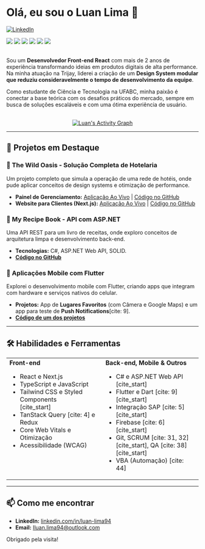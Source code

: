 # Olá, eu sou o Luan Lima 👋

<p align="left">
  <a href="https://www.linkedin.com/in/luan-lima94/" target="_blank"><img src="https://img.shields.io/badge/LinkedIn-0077B5?style=for-the-badge&logo=linkedin&logoColor=white" alt="LinkedIn"></a>
</p>

<div align="left"> 
  <img src="https://img.shields.io/badge/React-20232A?style=for-the-badge&logo=react&logoColor=61DAFB" />
  <img src="https://img.shields.io/badge/TypeScript-007ACC?style=for-the-badge&logo=typescript&logoColor=white" />
  <img src="https://img.shields.io/badge/Next.js-000000?style=for-the-badge&logo=nextdotjs&logoColor=white" />
  <img src="https://img.shields.io/badge/C%23-239120?style=for-the-badge&logo=c-sharp&logoColor=white" />
  <img src="https://img.shields.io/badge/.NET-512BD4?style=for-the-badge&logo=dotnet&logoColor=white" />
  <img src="https://img.shields.io/badge/Flutter-02569B?style=for-the-badge&logo=flutter&logoColor=white" />
</div>

<br/>

Sou um **Desenvolvedor Front-end React** com mais de 2 anos de experiência transformando ideias em produtos digitais de alta performance. Na minha atuação na Trijay, liderei a criação de um **Design System modular que reduziu consideravelmente o tempo de desenvolvimento da equipe**.

Como estudante de Ciência e Tecnologia na UFABC, minha paixão é conectar a base teórica com os desafios práticos do mercado, sempre em busca de soluções escaláveis e com uma ótima experiência de usuário.

<br/>

<div align="center">
  <a href="https://github.com/lluan4">
    <img src="https://github-readme-activity-graph.vercel.app/graph?username=lluan4&bg_color=1a1b27&color=70a5fd&line=70a5fd&point=f7768e&area=true&hide_border=true" alt="Luan's Activity Graph" />
  </a>
</div>

---

## 🚀 Projetos em Destaque

### 🏨 The Wild Oasis - Solução Completa de Hotelaria

Um projeto completo que simula a operação de uma rede de hotéis, onde pude aplicar conceitos de design systems e otimização de performance.

- **Painel de Gerenciamento:** [Aplicação Ao Vivo](https://the-wild-oasis-brown-kappa.vercel.app/dashboard) | [Código no GitHub](https://github.com/lluan4/the-wild-oasis)
- **Website para Clientes (Next.js):** [Aplicação Ao Vivo](https://the-wild-oasis-website-pi.vercel.app/) | [Código no GitHub](https://github.com/lluan4/the-wild-oasis-website)

### 📖 My Recipe Book - API com ASP.NET

Uma API REST para um livro de receitas, onde exploro conceitos de arquitetura limpa e desenvolvimento back-end.

- **Tecnologias:** C#, ASP.NET Web API, SOLID.
- **[Código no GitHub](https://github.com/lluan4/my-recipe-book)**

### 📱 Aplicações Mobile com Flutter

Explorei o desenvolvimento mobile com Flutter, criando apps que integram com hardware e serviços nativos do celular.

- **Projetos:** App de **Lugares Favoritos** (com Câmera e Google Maps) e um app para teste de **Push Notifications**[cite: 9].
- **[Código de um dos projetos](https://github.com/lluan4/favorite_places_app)**

---

## 🛠️ Habilidades e Ferramentas

<table>
  <tr>
    <td valign="top" width="50%">
      <strong>Front-end</strong>
      <ul>
        <li>React e Next.js</li>
        <li>TypeScript e JavaScript</li>
        <li>Tailwind CSS e Styled Components</li>
        [cite_start]<li>TanStack Query [cite: 4] e Redux</li>
        <li>Core Web Vitals e Otimização</li>
        <li>Acessibilidade (WCAG)</li>
      </ul>
    </td>
    <td valign="top" width="50%">
      <strong>Back-end, Mobile & Outros</strong>
      <ul>
        <li>C# e ASP.NET Web API</li>
        [cite_start]<li>Flutter e Dart [cite: 9]</li>
        [cite_start]<li>Integração SAP [cite: 5]</li>
        [cite_start]<li>Firebase [cite: 6]</li>
        [cite_start]<li>Git, SCRUM [cite: 31, 32][cite_start], QA [cite: 38]</li>
        [cite_start]<li>VBA (Automação) [cite: 44]</li>
      </ul>
    </td>
  </tr>
</table>

---

## 📫 Como me encontrar

- **LinkedIn:** [linkedin.com/in/luan-lima94](https://www.linkedin.com/in/luan-lima94) 
- **Email:** [Iluan.lima94@outlook.com](mailto:Iluan.lima94@outlook.com) 

Obrigado pela visita!
